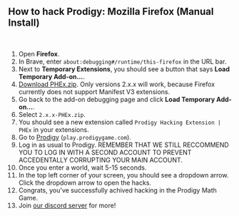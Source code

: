 ## How to hack Prodigy: Mozilla Firefox (Manual Install)

<br>

1. Open **Firefox**.
2. In Brave, enter ``about:debugging#/runtime/this-firefox`` in the URL bar.
4. Next to **Temporary Extensions**, you should see a button that says **Load Temporary Add-on...**.
5. [Download PHEx.zip](https://github.com/ProdigyPNP/ProdigyMathGameHacking/releases/2.2.1). Only versions 2.x.x will work, because Firefox currently does not support Manifest V3 extensions.
6. Go back to the add-on debugging page and click **Load Temporary Add-on...**.
7. Select `2.x.x-PHEx.zip`.
8. You should see a new extension called `Prodigy Hacking Extension | PHEx` in your extensions.
9. Go to [Prodigy](https://play.prodigygame.com) (``play.prodigygame.com``).
10. Log in as usual to Prodigy. REMEMBER THAT WE STILL RECCOMMEND YOU TO LOG IN WITH A SECOND ACCOUNT TO PREVENT ACCEDENTALLY CORRUPTING YOUR MAIN ACCOUNT.
11. Once you enter a world, wait 5-15 seconds.
12. In the top left corner of your screen, you should see a dropdown arrow. Click the dropdown arrow to open the hacks.
13. Congrats, you've successfully achived hacking in the Prodigy Math Game.
14. Join [our discord server](https://dsc.gg/ProdigyPNP) for more!
